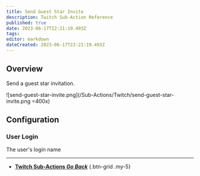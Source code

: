 ```yaml
---
title: Send Guest Star Invite
description: Twitch Sub-Action Reference
published: true
date: 2023-06-17T22:21:19.493Z
tags: 
editor: markdown
dateCreated: 2023-06-17T22:21:19.493Z
---
```


## Overview
Send a guest star invitation.

![send-guest-star-invite.png](/Sub-Actions/Twitch/send-guest-star-invite.png =400x)

## Configuration
### User Login
The user's login name

---

- [<i class="mdi mdi-chevron-left"></i>**Twitch Sub-Actions *Go Back***](/Sub-Actions/Twitch)
{.btn-grid .my-5}